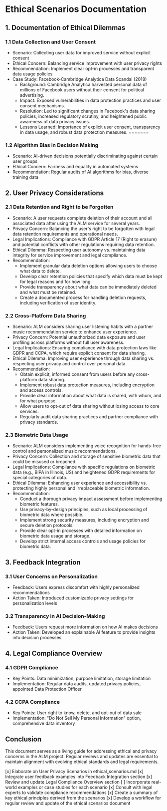 # Ethical Scenarios Documentation

## 1. Documentation of Ethical Dilemmas

### 1.1 Data Collection and User Consent
- Scenario: Collecting user data for improved service without explicit consent
- Ethical Concern: Balancing service improvement with user privacy rights
- Recommendation: Implement clear opt-in processes and transparent data usage policies
- Case Study: Facebook-Cambridge Analytica Data Scandal (2018)
  - Background: Cambridge Analytica harvested personal data of millions of Facebook users without their consent for political advertising.
  - Impact: Exposed vulnerabilities in data protection practices and user consent mechanisms.
  - Resolution: Led to significant changes in Facebook's data sharing policies, increased regulatory scrutiny, and heightened public awareness of data privacy issues.
  - Lessons Learned: Importance of explicit user consent, transparency in data usage, and robust data protection measures.
=======

### 1.2 Algorithm Bias in Decision Making
- Scenario: AI-driven decisions potentially discriminating against certain user groups
- Ethical Concern: Fairness and equality in automated systems
- Recommendation: Regular audits of AI algorithms for bias, diverse training data

## 2. User Privacy Considerations

### 2.1 Data Retention and Right to be Forgotten
- Scenario: A user requests complete deletion of their account and all associated data after using the ALM service for several years.
- Privacy Concern: Balancing the user's right to be forgotten with legal data retention requirements and operational needs.
- Legal Implications: Compliance with GDPR Article 17 (Right to erasure) and potential conflicts with other regulations requiring data retention.
- Ethical Dilemma: Respecting user autonomy vs. maintaining data integrity for service improvement and legal compliance.
- Recommendation: 
  - Implement granular data deletion options allowing users to choose what data to delete.
  - Develop clear retention policies that specify which data must be kept for legal reasons and for how long.
  - Provide transparency about what data can be immediately deleted and what must be retained.
  - Create a documented process for handling deletion requests, including verification of user identity.

### 2.2 Cross-Platform Data Sharing
- Scenario: ALM considers sharing user listening habits with a partner music recommendation service to enhance user experience.
- Privacy Concern: Potential unauthorized data exposure and user profiling across platforms without full user awareness.
- Legal Implications: Ensuring compliance with data protection laws like GDPR and CCPA, which require explicit consent for data sharing.
- Ethical Dilemma: Improving user experience through data sharing vs. respecting user privacy and control over personal data.
- Recommendation:
  - Obtain explicit, informed consent from users before any cross-platform data sharing.
  - Implement robust data protection measures, including encryption and access controls.
  - Provide clear information about what data is shared, with whom, and for what purpose.
  - Allow users to opt-out of data sharing without losing access to core services.
  - Regularly audit data sharing practices and partner compliance with privacy standards.

### 2.3 Biometric Data Usage
- Scenario: ALM considers implementing voice recognition for hands-free control and personalized music recommendations.
- Privacy Concern: Collection and storage of sensitive biometric data that could be misused or breached.
- Legal Implications: Compliance with specific regulations on biometric data (e.g., BIPA in Illinois, US) and heightened GDPR requirements for special categories of data.
- Ethical Dilemma: Enhancing user experience and accessibility vs. protecting highly personal and irreplaceable biometric information.
- Recommendation:
  - Conduct a thorough privacy impact assessment before implementing biometric features.
  - Use privacy-by-design principles, such as local processing of biometric data where possible.
  - Implement strong security measures, including encryption and secure deletion protocols.
  - Provide clear opt-in processes with detailed information on biometric data usage and storage.
  - Develop strict internal access controls and usage policies for biometric data.

## 3. Feedback Integration

### 3.1 User Concerns on Personalization
- Feedback: Users express discomfort with highly personalized recommendations
- Action Taken: Introduced customizable privacy settings for personalization levels

### 3.2 Transparency in AI Decision-Making
- Feedback: Users request more information on how AI makes decisions
- Action Taken: Developed an explainable AI feature to provide insights into decision processes

## 4. Legal Compliance Overview

### 4.1 GDPR Compliance
- Key Points: Data minimization, purpose limitation, storage limitation
- Implementation: Regular data audits, updated privacy policies, appointed Data Protection Officer

### 4.2 CCPA Compliance
- Key Points: User right to know, delete, and opt-out of data sale
- Implementation: "Do Not Sell My Personal Information" option, comprehensive data inventory

## Conclusion

This document serves as a living guide for addressing ethical and privacy concerns in the ALM project. Regular reviews and updates are essential to maintain alignment with evolving ethical standards and legal requirements.

[x] Elaborate on User Privacy Scenarios in ethical_scenarios.md
[x] Integrate user feedback examples into Feedback Integration section
[x] Review and update Legal Compliance Overview section
[ ] Incorporate real-world examples or case studies for each scenario
[x] Consult with legal experts to validate compliance recommendations
[x] Create a summary of key ethical principles derived from the scenarios
[x] Develop a workflow for regular review and update of the ethical scenarios document